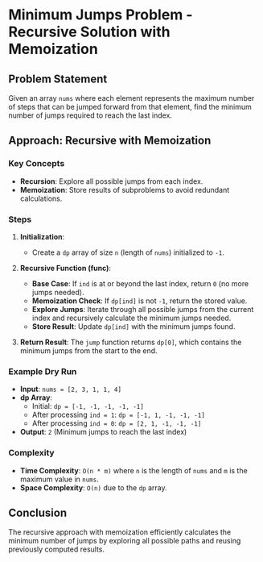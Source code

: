 
# Minimum Jumps Problem - Recursive Solution with Memoization

## Problem Statement
Given an array `nums` where each element represents the maximum number of steps that can be jumped forward from that element, find the minimum number of jumps required to reach the last index.

## Approach: Recursive with Memoization

### Key Concepts
- **Recursion**: Explore all possible jumps from each index.
- **Memoization**: Store results of subproblems to avoid redundant calculations.

### Steps
1. **Initialization**: 
   - Create a `dp` array of size `n` (length of `nums`) initialized to `-1`.

2. **Recursive Function (func)**:
   - **Base Case**: If `ind` is at or beyond the last index, return `0` (no more jumps needed).
   - **Memoization Check**: If `dp[ind]` is not `-1`, return the stored value.
   - **Explore Jumps**: Iterate through all possible jumps from the current index and recursively calculate the minimum jumps needed.
   - **Store Result**: Update `dp[ind]` with the minimum jumps found.

3. **Return Result**: The `jump` function returns `dp[0]`, which contains the minimum jumps from the start to the end.

### Example Dry Run
- **Input**: `nums = [2, 3, 1, 1, 4]`
- **dp Array**:
   - Initial: `dp = [-1, -1, -1, -1, -1]`
   - After processing `ind = 1`: `dp = [-1, 1, -1, -1, -1]`
   - After processing `ind = 0`: `dp = [2, 1, -1, -1, -1]`
- **Output**: `2` (Minimum jumps to reach the last index)

### Complexity
- **Time Complexity**: `O(n * m)` where `n` is the length of `nums` and `m` is the maximum value in `nums`.
- **Space Complexity**: `O(n)` due to the `dp` array.

## Conclusion
The recursive approach with memoization efficiently calculates the minimum number of jumps by exploring all possible paths and reusing previously computed results.
